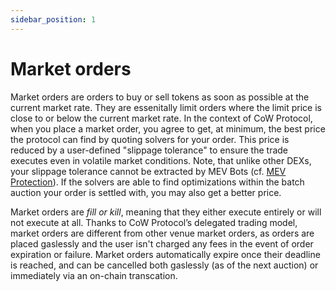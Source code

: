 ```yaml
---
sidebar_position: 1
---
```


# Market orders

Market orders are orders to buy or sell tokens as soon as possible at the current market rate.
They are essenitally limit orders where the limit price is close to or below the current market rate.
In the context of CoW Protocol, when you place a market order, you agree to get, at minimum, the best price the protocol can find by quoting solvers for your order.
This price is reduced by a user-defined "slippage tolerance" to ensure the trade executes even in volatile market conditions.
Note, that unlike other DEXs, your slippage tolerance cannot be extracted by MEV Bots (cf. [MEV Protection](mev-protection)).
If the solvers are able to find optimizations within the batch auction your order is settled with, you may also get a better price.

Market orders are _fill or kill_, meaning that they either execute entirely or will not execute at all. 
Thanks to CoW Protocol’s delegated trading model, market orders are different from other venue market orders, as orders are placed gaslessly and the user isn't charged any fees in the event of order expiration or failure.
Market orders automatically expire once their deadline is reached, and can be cancelled both gaslessly (as of the next auction) or immediately via an on-chain transcation.
